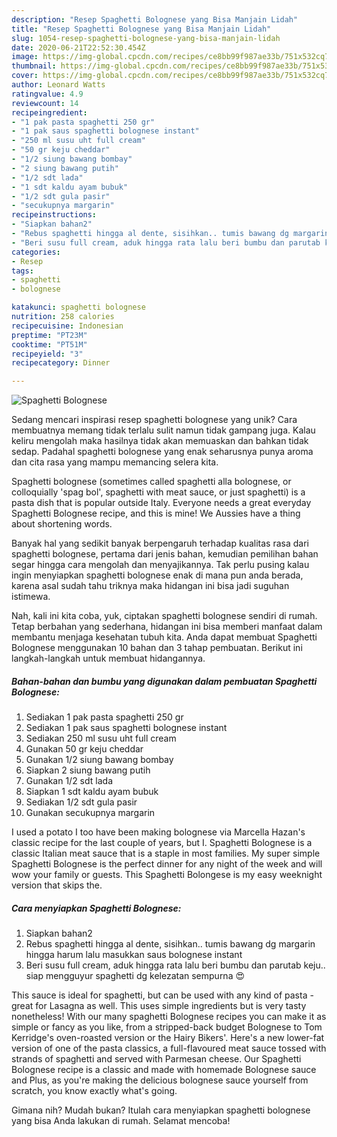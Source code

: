 ```yaml
---
description: "Resep Spaghetti Bolognese yang Bisa Manjain Lidah"
title: "Resep Spaghetti Bolognese yang Bisa Manjain Lidah"
slug: 1054-resep-spaghetti-bolognese-yang-bisa-manjain-lidah
date: 2020-06-21T22:52:30.454Z
image: https://img-global.cpcdn.com/recipes/ce8bb99f987ae33b/751x532cq70/spaghetti-bolognese-foto-resep-utama.jpg
thumbnail: https://img-global.cpcdn.com/recipes/ce8bb99f987ae33b/751x532cq70/spaghetti-bolognese-foto-resep-utama.jpg
cover: https://img-global.cpcdn.com/recipes/ce8bb99f987ae33b/751x532cq70/spaghetti-bolognese-foto-resep-utama.jpg
author: Leonard Watts
ratingvalue: 4.9
reviewcount: 14
recipeingredient:
- "1 pak pasta spaghetti 250 gr"
- "1 pak saus spaghetti bolognese instant"
- "250 ml susu uht full cream"
- "50 gr keju cheddar"
- "1/2 siung bawang bombay"
- "2 siung bawang putih"
- "1/2 sdt lada"
- "1 sdt kaldu ayam bubuk"
- "1/2 sdt gula pasir"
- "secukupnya margarin"
recipeinstructions:
- "Siapkan bahan2"
- "Rebus spaghetti hingga al dente, sisihkan.. tumis bawang dg margarin hingga harum lalu masukkan saus bolognese instant"
- "Beri susu full cream, aduk hingga rata lalu beri bumbu dan parutab keju.. siap mengguyur spaghetti dg kelezatan sempurna 😍"
categories:
- Resep
tags:
- spaghetti
- bolognese

katakunci: spaghetti bolognese 
nutrition: 258 calories
recipecuisine: Indonesian
preptime: "PT23M"
cooktime: "PT51M"
recipeyield: "3"
recipecategory: Dinner

---
```



![Spaghetti Bolognese](https://img-global.cpcdn.com/recipes/ce8bb99f987ae33b/751x532cq70/spaghetti-bolognese-foto-resep-utama.jpg)

Sedang mencari inspirasi resep spaghetti bolognese yang unik? Cara membuatnya memang tidak terlalu sulit namun tidak gampang juga. Kalau keliru mengolah maka hasilnya tidak akan memuaskan dan bahkan tidak sedap. Padahal spaghetti bolognese yang enak seharusnya punya aroma dan cita rasa yang mampu memancing selera kita.

Spaghetti bolognese (sometimes called spaghetti alla bolognese, or colloquially &#39;spag bol&#39;, spaghetti with meat sauce, or just spaghetti) is a pasta dish that is popular outside Italy. Everyone needs a great everyday Spaghetti Bolognese recipe, and this is mine! We Aussies have a thing about shortening words.

Banyak hal yang sedikit banyak berpengaruh terhadap kualitas rasa dari spaghetti bolognese, pertama dari jenis bahan, kemudian pemilihan bahan segar hingga cara mengolah dan menyajikannya. Tak perlu pusing kalau ingin menyiapkan spaghetti bolognese enak di mana pun anda berada, karena asal sudah tahu triknya maka hidangan ini bisa jadi suguhan istimewa.


Nah, kali ini kita coba, yuk, ciptakan spaghetti bolognese sendiri di rumah. Tetap berbahan yang sederhana, hidangan ini bisa memberi manfaat dalam membantu menjaga kesehatan tubuh kita. Anda dapat membuat Spaghetti Bolognese menggunakan 10 bahan dan 3 tahap pembuatan. Berikut ini langkah-langkah untuk membuat hidangannya.

<!--inarticleads1-->

##### Bahan-bahan dan bumbu yang digunakan dalam pembuatan Spaghetti Bolognese:

1. Sediakan 1 pak pasta spaghetti 250 gr
1. Sediakan 1 pak saus spaghetti bolognese instant
1. Sediakan 250 ml susu uht full cream
1. Gunakan 50 gr keju cheddar
1. Gunakan 1/2 siung bawang bombay
1. Siapkan 2 siung bawang putih
1. Gunakan 1/2 sdt lada
1. Siapkan 1 sdt kaldu ayam bubuk
1. Sediakan 1/2 sdt gula pasir
1. Gunakan secukupnya margarin


I used a potato I too have been making bolognese via Marcella Hazan&#39;s classic recipe for the last couple of years, but I. Spaghetti Bolognese is a classic Italian meat sauce that is a staple in most families. My super simple Spaghetti Bolognese is the perfect dinner for any night of the week and will wow your family or guests. This Spaghetti Bolongese is my easy weeknight version that skips the. 

<!--inarticleads2-->

##### Cara menyiapkan Spaghetti Bolognese:

1. Siapkan bahan2
1. Rebus spaghetti hingga al dente, sisihkan.. tumis bawang dg margarin hingga harum lalu masukkan saus bolognese instant
1. Beri susu full cream, aduk hingga rata lalu beri bumbu dan parutab keju.. siap mengguyur spaghetti dg kelezatan sempurna 😍


This sauce is ideal for spaghetti, but can be used with any kind of pasta - great for Lasagna as well. This uses simple ingredients but is very tasty nonetheless! With our many spaghetti Bolognese recipes you can make it as simple or fancy as you like, from a stripped-back budget Bolognese to Tom Kerridge&#39;s oven-roasted version or the Hairy Bikers&#39;. Here&#39;s a new lower-fat version of one of the pasta classics, a full-flavoured meat sauce tossed with strands of spaghetti and served with Parmesan cheese. Our Spaghetti Bolognese recipe is a classic and made with homemade Bolognese sauce and Plus, as you&#39;re making the delicious bolognese sauce yourself from scratch, you know exactly what&#39;s going. 

Gimana nih? Mudah bukan? Itulah cara menyiapkan spaghetti bolognese yang bisa Anda lakukan di rumah. Selamat mencoba!
